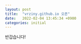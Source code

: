 ```yaml
---
layout: post
title:  "vrziny.github.io 오픈"
date:   2022-02-04 13:45:34 +0900
categories: initial
---
```


반갑습니다!

